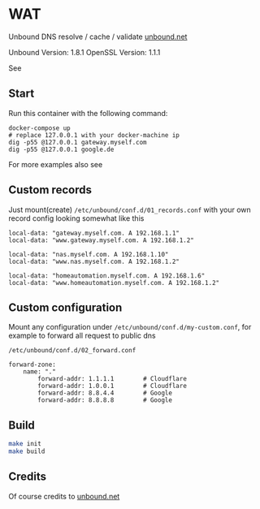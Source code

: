 # WAT

Unbound DNS resolve / cache / validate [unbound.net](https://unbound.net/)

Unbound Version: 1.8.1
OpenSSL Version: 1.1.1

See 
## Start

Run this container with the following command:

```console
docker-compose up
# replace 127.0.0.1 with your docker-machine ip
dig -p55 @127.0.0.1 gateway.myself.com
dig -p55 @127.0.0.1 google.de
```

For more examples also see 

## Custom records

Just mount(create) `/etc/unbound/conf.d/01_records.conf` with your own record config looking somewhat like this

```
local-data: "gateway.myself.com. A 192.168.1.1"
local-data: "www.gateway.myself.com. A 192.168.1.2"

local-data: "nas.myself.com. A 192.168.1.10"
local-data: "www.nas.myself.com. A 192.168.1.2"

local-data: "homeautomation.myself.com. A 192.168.1.6"
local-data: "www.homeautomation.myself.com. A 192.168.1.2"
```

## Custom configuration
Mount any configuration under `/etc/unbound/conf.d/my-custom.conf`, for example to forward all request to public dns

`/etc/unbound/conf.d/02_forward.conf`
```
forward-zone:
    name: "."
        forward-addr: 1.1.1.1        # Cloudflare
        forward-addr: 1.0.0.1        # Cloudflare
        forward-addr: 8.8.4.4        # Google
        forward-addr: 8.8.8.8        # Google
``` 

## Build

```bash
make init
make build
```

## Credits

Of course credits to [unbound.net](https://unbound.net/)